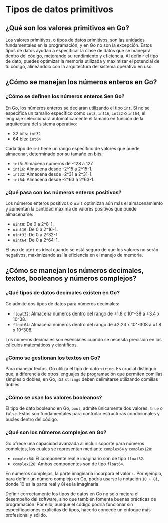 # Tipos de datos primitivos

## ¿Qué son los valores primitivos en Go?

Los valores primitivos, o tipos de datos primitivos, son las unidades fundamentales en la programación, y en Go no son la excepción. Estos tipos de datos ayudan a especificar la clase de datos que se manejará dentro del código, mejorando su rendimiento y eficiencia. Al definir el tipo de dato, puedes optimizar la memoria utilizada y maximizar el potencial de tu código, alineándolo con la arquitectura del sistema operativo en uso.

## ¿Cómo se manejan los números enteros en Go?

### ¿Cómo se definen los números enteros Sen Go?

En Go, los números enteros se declaran utilizando el tipo `int`. Si no se especifica un tamaño específico como `int8`, `int16`, `int32` o `int64`, el lenguaje seleccionará automáticamente el tamaño en función de la arquitectura del sistema operativo:

- 32 bits: `int32`
- 64 bits: `int64`

Cada tipo de `int` tiene un rango específico de valores que puede almacenar, determinado por su tamaño en bits:

- `int8`: Almacena números de -128 a 127.
- `int16`: Almacena desde -2^15 a 2^15-1.
- `int32`: Almacena desde -2^31 a 2^31-1.
- `int64`: Almacena desde -2^63 a 2^63-1.

### ¿Qué pasa con los números enteros positivos?

Los números enteros positivos o `uint` optimizan aún más el almacenamiento y aumentan la cantidad máxima de valores positivos que puede almacenarse:

- `uint8`: De 0 a 2^8-1.
- `uint16`: De 0 a 2^16-1.
- `uint32`: De 0 a 2^32-1.
- `uint64`: De 0 a 2^64-1.

El uso de `uint` es ideal cuando se está seguro de que los valores no serán negativos, maximizando así la eficiencia en el manejo de memoria.

## ¿Cómo se manejan los números decimales, textos, booleanos y números complejos?

### ¿Qué tipos de datos decimales existen en Go?

Go admite dos tipos de datos para números decimales:

- `float32`: Almacena números dentro del rango de ±1.8 x 10^-38 a ±3.4 x 10^38.
- `float64`: Almacena números dentro del rango de ±2.23 x 10^-308 a ±1.8 x 10^308.

Los números decimales son esenciales cuando se necesita precisión en los cálculos matemáticos y científicos.

### ¿Cómo se gestionan los textos en Go?

Para manejar textos, Go utiliza el tipo de dato `string`. Es crucial distinguir que, a diferencia de otros lenguajes de programación que permiten comillas simples o dobles, en Go, los `strings` deben delimitarse utilizando comillas dobles.

### ¿Cómo se usan los valores booleanos?

El tipo de dato booleano en Go, `bool`, admite únicamente dos valores: `true` o `false`. Estos son fundamentales para controlar estructuras condicionales y bucles dentro del código.

### ¿Qué son los números complejos en Go?

Go ofrece una capacidad avanzada al incluir soporte para números complejos, los cuales se representan mediante `complex64` y `complex128`:

- `complex64`: El componente real e imaginario son de tipo `float32`.
- `complex128`: Ambos componentes son de tipo `float64`.

En números complejos, la parte imaginaria incorpora el valor `i`. Por ejemplo, para definir un número complejo en Go, podría usarse la notación `10 + 8i`, donde 10 es la parte real y 8i es la imaginaria.

Definir correctamente los tipos de datos en Go no solo mejora el desempeño del software, sino que también fomenta buenas prácticas de programación. Por ello, aunque el código podría funcionar sin especificaciones explícitas de tipos, hacerlo concede un enfoque más profesional y sólido.
